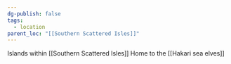 ```yaml
---
dg-publish: false
tags:
  - location
parent_loc: "[[Southern Scattered Isles]]"
---
```


Islands within [[Southern Scattered Isles]] Home to the [[Hakari sea elves]]